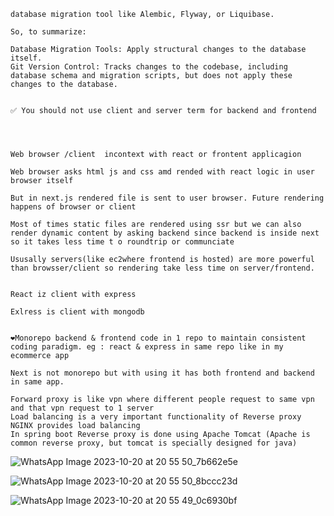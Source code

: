 ```
database migration tool like Alembic, Flyway, or Liquibase.

So, to summarize:

Database Migration Tools: Apply structural changes to the database itself.
Git Version Control: Tracks changes to the codebase, including database schema and migration scripts, but does not apply these changes to the database.


✅ You should not use client and server term for backend and frontend      




Web browser /client  incontext with react or frontent applicagion

Web browser asks html js and css amd rended with react logic in user browser itself

But in next.js rendered file is sent to user browser. Future rendering happens of browser or client 

Most of times static files are rendered using ssr but we can also render dynamic content by asking backend since backend is inside next so it takes less time t o roundtrip or communciate 

Ususally servers(like ec2where frontend is hosted) are more powerful than browsser/client so rendering take less time on server/frontend.


React iz client with express

Exlress is client with mongodb


❤️Monorepo backend & frontend code in 1 repo to maintain consistent coding paradigm. eg : react & express in same repo like in my ecommerce app

Next is not monorepo but with using it has both frontend and backend in same app.

Forward proxy is like vpn where different people request to same vpn and that vpn request to 1 server
Load balancing is a very important functionality of Reverse proxy 
NGINX provides load balancing 
In spring boot Reverse proxy is done using Apache Tomcat (Apache is common reverse proxy, but tomcat is specially designed for java)
```
![WhatsApp Image 2023-10-20 at 20 55 50_7b662e5e](https://github.com/itsamrit/system-design-primer/assets/86003701/755cbcd4-d9a7-4a6e-bd8f-0b3cdc49ded6)

![WhatsApp Image 2023-10-20 at 20 55 50_8bccc23d](https://github.com/itsamrit/system-design-primer/assets/86003701/e9a0e007-a85c-40bb-82ad-d2bdcebb5521)

![WhatsApp Image 2023-10-20 at 20 55 49_0c6930bf](https://github.com/itsamrit/system-design-primer/assets/86003701/f8f45b29-d77e-4e54-b940-a0f355d3b0ae)

